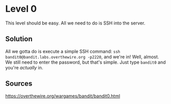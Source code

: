 # Level 0
This level should be easy. All we need to do is SSH into the server.

## Solution
All we gotta do is execute a simple SSH command: `ssh bandit0@bandit.labs.overthewire.org -p2220`, and we're in! Well, almost. We still need to enter the password, but that's simple. Just type `bandit0` and you're *actually* in.

## Sources
https://overthewire.org/wargames/bandit/bandit0.html

